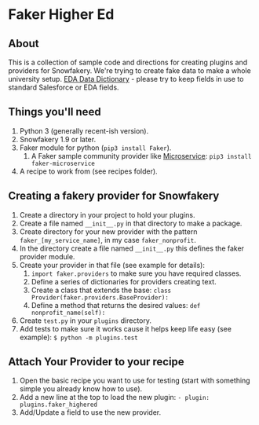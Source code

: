# Faker Higher Ed

## About

This is a collection of sample code and directions for creating plugins and providers for Snowfakery. We're trying to create fake data to make a whole university setup.
[EDA Data Dictionary](https://powerofus.force.com/s/article/EDA-Data-Dictionary) - please try to keep fields in use to standard Salesforce or EDA fields.

## Things you'll need

1. Python 3 (generally recent-ish version).
2. Snowfakery 1.9 or later.
3. Faker module for python (`pip3 install Faker`).
    1. A Faker sample community provider like [Microservice](https://github.com/craiga/faker-microservice): `pip3 install faker-microservice`
4. A recipe to work from (see recipes folder).

## Creating a fakery provider for Snowfakery

1. Create a directory in your project to hold your plugins.
2. Create a file named `__init__.py` in that directory to make a package.
3. Create directory for your new provider with the pattern `faker_[my_service_name]`, in my case `faker_nonprofit`.
4. In the directory create a file named `__init__.py` this defines the faker provider module.
5. Create your provider in that file (see example for details):
    1. `import faker.providers` to make sure you have required classes.
    2. Define a series of dictionaries for providers creating text.
    3. Create a class that extends the base: `class Provider(faker.providers.BaseProvider):`
    4. Define a method that returns the desired values: `def nonprofit_name(self):`
6. Create `test.py` in your `plugins` directory.
7. Add tests to make sure it works cause it helps keep life easy (see example): `$ python -m plugins.test`

## Attach Your Provider to your recipe

1. Open the basic recipe you want to use for testing (start with something simple you already know how to use).
2. Add a new line at the top to load the new plugin: `- plugin: plugins.faker_highered`
3. Add/Update a field to use the new provider.
